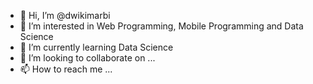 - 👋 Hi, I’m @dwikimarbi
- 👀 I’m interested in Web Programming, Mobile Programming and Data Science
- 🌱 I’m currently learning Data Science
- 💞️ I’m looking to collaborate on ...
- 📫 How to reach me ...

<!---
dwikimarbi/dwikimarbi is a ✨ special ✨ repository because its `README.md` (this file) appears on your GitHub profile.
You can click the Preview link to take a look at your changes.
--->
